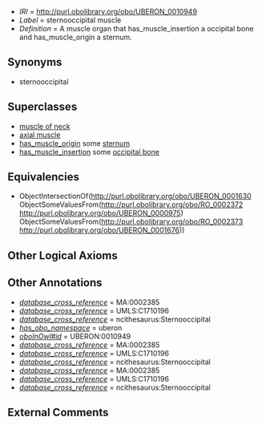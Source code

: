  * *IRI* = http://purl.obolibrary.org/obo/UBERON_0010949
 * *Label* = sternooccipital muscle
 * *Definition* = A muscle organ that has_muscle_insertion a occipital bone and has_muscle_origin a sternum.

## Synonyms

 * sternooccipital

## Superclasses

 * [muscle of neck](../../UBERON/77/UBERON_0002377.md)
 * [axial muscle](../../UBERON/97/UBERON_0003897.md)
 * [has_muscle_origin](../../RO/72/RO_0002372.md) some [sternum](../../UBERON/75/UBERON_0000975.md)
 * [has_muscle_insertion](../../RO/73/RO_0002373.md) some [occipital bone](../../UBERON/76/UBERON_0001676.md)

## Equivalencies

 * ObjectIntersectionOf(<http://purl.obolibrary.org/obo/UBERON_0001630> ObjectSomeValuesFrom(<http://purl.obolibrary.org/obo/RO_0002372> <http://purl.obolibrary.org/obo/UBERON_0000975>) ObjectSomeValuesFrom(<http://purl.obolibrary.org/obo/RO_0002373> <http://purl.obolibrary.org/obo/UBERON_0001676>))

## Other Logical Axioms


## Other Annotations

 * *[database_cross_reference](../../ef/oboInOwl#hasDbXref.md)* = MA:0002385
 * *[database_cross_reference](../../ef/oboInOwl#hasDbXref.md)* = UMLS:C1710196
 * *[database_cross_reference](../../ef/oboInOwl#hasDbXref.md)* = ncithesaurus:Sternooccipital
 * *[has_obo_namespace](../../ce/oboInOwl#hasOBONamespace.md)* = uberon
 * *[oboInOwl#id](../../id/oboInOwl#id.md)* = UBERON:0010949
 * *[database_cross_reference](../../ef/oboInOwl#hasDbXref.md)* = MA:0002385
 * *[database_cross_reference](../../ef/oboInOwl#hasDbXref.md)* = UMLS:C1710196
 * *[database_cross_reference](../../ef/oboInOwl#hasDbXref.md)* = ncithesaurus:Sternooccipital
 * *[database_cross_reference](../../ef/oboInOwl#hasDbXref.md)* = MA:0002385
 * *[database_cross_reference](../../ef/oboInOwl#hasDbXref.md)* = UMLS:C1710196
 * *[database_cross_reference](../../ef/oboInOwl#hasDbXref.md)* = ncithesaurus:Sternooccipital

## External Comments


